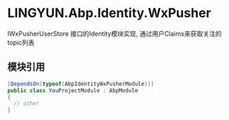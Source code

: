 # LINGYUN.Abp.Identity.WxPusher

IWxPusherUserStore 接口的Identity模块实现, 通过用户Claims来获取关注的topic列表  

## 模块引用

```csharp
[DependsOn(typeof(AbpIdentityWxPusherModule))]
public class YouProjectModule : AbpModule
{
  // other
}
```
